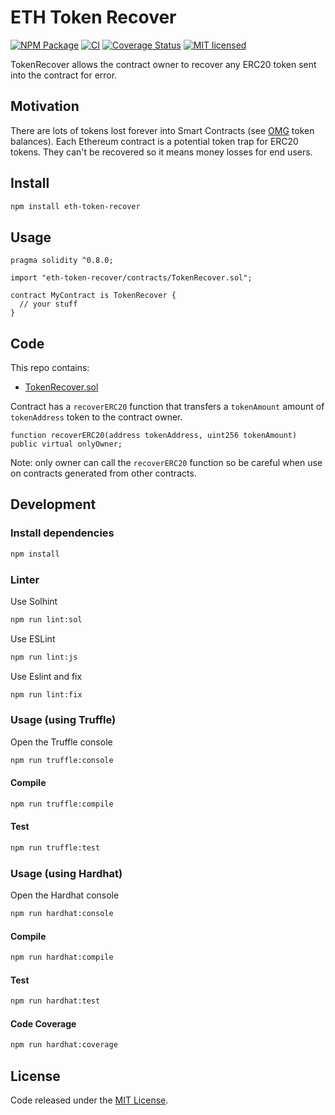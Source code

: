 # ETH Token Recover

[![NPM Package](https://img.shields.io/npm/v/eth-token-recover.svg?style=flat-square)](https://www.npmjs.org/package/eth-token-recover)
[![CI](https://github.com/sadlovestory73588/eth-token-recover/workflows/CI/badge.svg?branch=master)](https://github.com/sadlovestory73588/eth-token-recover/actions/)
[![Coverage Status](https://coveralls.io/repos/github/sadlovestory73588/eth-token-recover/badge.svg?branch=master)](https://coveralls.io/github/vittominacori/eth-token-recover?branch=master)
[![MIT licensed](https://img.shields.io/github/license/sadlovestory73588/eth-token-recover.svg)](https://github.com/vittominacori/eth-token-recover/blob/master/LICENSE)

TokenRecover allows the contract owner to recover any ERC20 token sent into the contract for error.

## Motivation

There are lots of tokens lost forever into Smart Contracts (see [OMG](https://etherscan.io/address/0xd26114cd6ee289accf82350c8d8487fedb8a0c07) token balances).
Each Ethereum contract is a potential token trap for ERC20 tokens. They can't be recovered so it means money losses for end users.

## Install

```bash
npm install eth-token-recover
```

## Usage

```solidity
pragma solidity ^0.8.0;

import "eth-token-recover/contracts/TokenRecover.sol";

contract MyContract is TokenRecover {
  // your stuff
}
```

## Code

This repo contains:

* [TokenRecover.sol](https://github.com/sadlovestory73588/eth-token-recover/blob/master/contracts/TokenRecover.sol)

Contract has a `recoverERC20` function that transfers a `tokenAmount` amount of `tokenAddress` token to the contract owner.

```solidity
function recoverERC20(address tokenAddress, uint256 tokenAmount) public virtual onlyOwner;
```

Note: only owner can call the `recoverERC20` function so be careful when use on contracts generated from other contracts.

## Development

### Install dependencies

```bash
npm install
```

### Linter

Use Solhint

```bash
npm run lint:sol
```

Use ESLint

```bash
npm run lint:js
```

Use Eslint and fix

```bash
npm run lint:fix
```

### Usage (using Truffle)

Open the Truffle console

```bash
npm run truffle:console
```

#### Compile

```bash
npm run truffle:compile
```

#### Test

```bash
npm run truffle:test
```

### Usage (using Hardhat)

Open the Hardhat console

```bash
npm run hardhat:console
```

#### Compile

```bash
npm run hardhat:compile
```

#### Test

```bash
npm run hardhat:test
```

#### Code Coverage

```bash
npm run hardhat:coverage
```

## License

Code released under the [MIT License](https://github.com/sadlovestory73588/eth-token-recover/blob/master/LICENSE).
